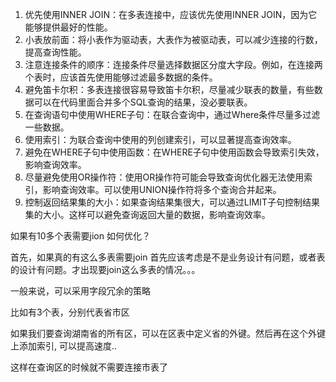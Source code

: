 
1. 优先使用INNER JOIN：在多表连接中，应该优先使用INNER JOIN，因为它能够提供最好的性能。
2. 小表放前面：将小表作为驱动表，大表作为被驱动表，可以减少连接的行数，提高查询性能。
3. 注意连接条件的顺序：连接条件尽量选择数据区分度大字段。例如，在连接两个表时，应该首先使用能够过滤最多数据的条件。
4. 避免笛卡尔积：多表连接很容易导致笛卡尔积，尽量减少联表的数量，有些数据可以在代码里面合并多个SQL查询的结果，没必要联表。
5. 在查询语句中使用WHERE子句：在联合查询中，通过Where条件尽量多过滤一些数据。
6. 使用索引：为联合查询中使用的列创建索引，可以显著提高查询效率。
7. 避免在WHERE子句中使用函数：在WHERE子句中使用函数会导致索引失效，影响查询效率。
8. 尽量避免使用OR操作符：使用OR操作符可能会导致查询优化器无法使用索引，影响查询效率。可以使用UNION操作符将多个查询合并起来。
9. 控制返回结果集的大小：如果查询结果集很大，可以通过LIMIT子句控制结果集的大小。这样可以避免查询返回大量的数据，影响查询效率。



如果有10多个表需要jion 如何优化？

首先，如果真的有这么多表需要join 首先应该考虑是不是业务设计有问题，或者表的设计有问题。才出现要join这么多表的情况。。。

一般来说，可以采用字段冗余的策略

比如有3个表，分别代表省市区

如果我们要查询湖南省的所有区，可以在区表中定义省的外键。然后再在这个外键上添加索引, 可以提高速度..

这样在查询区的时候就不需要连接市表了

